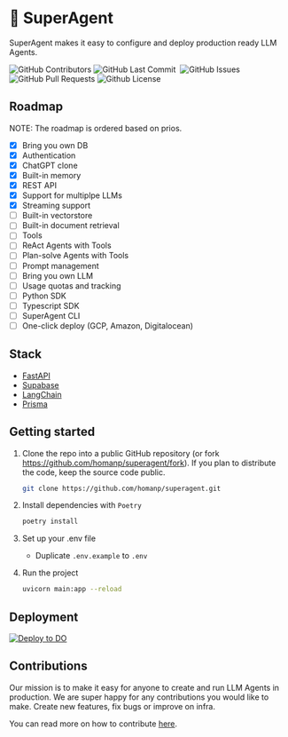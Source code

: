 # 🥷 SuperAgent

SuperAgent makes it easy to configure and deploy production ready LLM Agents.

<p>
<img alt="GitHub Contributors" src="https://img.shields.io/github/contributors/homanp/superagent" />
<img alt="GitHub Last Commit" src="https://img.shields.io/github/last-commit/homanp/superagent" />
<img alt="" src="https://img.shields.io/github/repo-size/homanp/superagent" />
<img alt="GitHub Issues" src="https://img.shields.io/github/issues/homanp/superagent" />
<img alt="GitHub Pull Requests" src="https://img.shields.io/github/issues-pr/homanp/superagent" />
<img alt="Github License" src="https://img.shields.io/badge/License-MIT-yellow.svg" />
</p>

## Roadmap

NOTE: The roadmap is ordered based on prios.

- [x] Bring you own DB
- [x] Authentication
- [x] ChatGPT clone
- [x] Built-in memory
- [x] REST API
- [x] Support for multiplpe LLMs
- [x] Streaming support
- [ ] Built-in vectorstore
- [ ] Built-in document retrieval
- [ ] Tools
- [ ] ReAct Agents with Tools
- [ ] Plan-solve Agents with Tools
- [ ] Prompt management
- [ ] Bring you own LLM
- [ ] Usage quotas and tracking
- [ ] Python SDK
- [ ] Typescript SDK
- [ ] SuperAgent CLI
- [ ] One-click deploy (GCP, Amazon, Digitalocean)

## Stack

- [FastAPI](https://fastapi.tiangolo.com/)
- [Supabase](https://supabase.com/)
- [LangChain](https://python.langchain.com/en/latest/)
- [Prisma](https://www.prisma.io/)

## Getting started

1. Clone the repo into a public GitHub repository (or fork https://github.com/homanp/superagent/fork). If you plan to distribute the code, keep the source code public.

   ```sh
   git clone https://github.com/homanp/superagent.git
   ```

1. Install dependencies with `Poetry`

   ```sh
   poetry install
   ```

1. Set up your .env file

   - Duplicate `.env.example` to `.env`

1. Run the project

   ```sh
   uvicorn main:app --reload
   ```

## Deployment

[![Deploy to DO](https://www.deploytodo.com/do-btn-blue.svg)](https://cloud.digitalocean.com/apps/new?repo=https://github.com/homanp/superagent/tree/main)

## Contributions

Our mission is to make it easy for anyone to create and run LLM Agents in production. We are super happy for any contributions you would like to make. Create new features, fix bugs or improve on infra.

You can read more on how to contribute [here](https://github.com/homanp/superagent/blob/main/.github/CONTRIBUTING.md).
